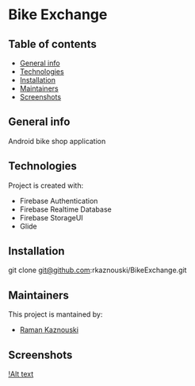 # Bike Exchange

## Table of contents
* [General info](#general-info)
* [Technologies](#technologies)
* [Installation](#setup)
* [Maintainers](#maintainers)
* [Screenshots](#screenshots)

## General info
Android bike shop application

## Technologies
Project is created with:
* Firebase Authentication
* Firebase Realtime Database
* Firebase StorageUI
* Glide

## Installation
git clone git@github.com:rkaznouski/BikeExchange.git

## Maintainers
This project is mantained by:
* [Raman Kaznouski](http://github.com/rKaznouski)

## Screenshots
[!Alt text](https://postimg.cc/gallery/pXXLfJj)
